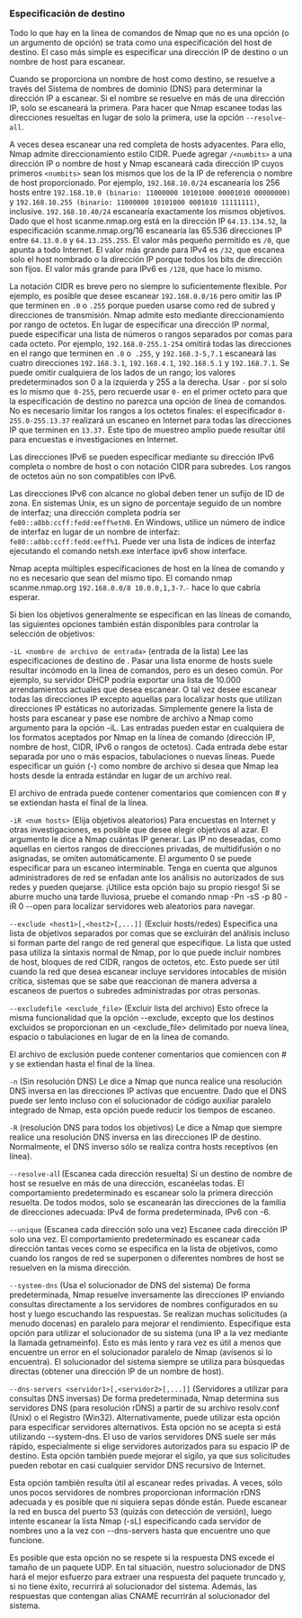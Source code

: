 ### Especificación de destino
Todo lo que hay en la línea de comandos de Nmap que no es una opción (o un argumento de opción) se trata como una especificación del host de destino. El caso más simple es especificar una dirección IP de destino o un nombre de host para escanear.

Cuando se proporciona un nombre de host como destino, se resuelve a través del Sistema de nombres de dominio (DNS) para determinar la dirección IP a escanear. Si el nombre se resuelve en más de una dirección IP, solo se escaneará la primera. Para hacer que Nmap escanee todas las direcciones resueltas en lugar de solo la primera, use la opción `--resolve-all`.

A veces desea escanear una red completa de hosts adyacentes. Para ello, Nmap admite direccionamiento estilo CIDR. Puede agregar `/<numbits>` a una dirección IP o nombre de host y Nmap escaneará cada dirección IP cuyos primeros `<numbits>` sean los mismos que los de la IP de referencia o nombre de host proporcionado. Por ejemplo, `192.168.10.0/24` escanearía los 256 hosts entre `192.168.10.0 (binario: 11000000 10101000 00001010 00000000)` y `192.168.10.255 (binario: 11000000 10101000 0001010 11111111)`, inclusive. `192.168.10.40/24` escanearía exactamente los mismos objetivos. Dado que el host scanme.nmap.org está en la dirección IP `64.13.134.52`, la especificación scanme.nmap.org/16 escanearía las 65.536 direcciones IP entre `64.13.0.0` y `64.13.255.255`. El valor más pequeño permitido es `/0`, que apunta a todo Internet. El valor más grande para IPv4 es `/32`, que escanea solo el host nombrado o la dirección IP porque todos los bits de dirección son fijos. El valor más grande para IPv6 es `/128`, que hace lo mismo.

La notación CIDR es breve pero no siempre lo suficientemente flexible. Por ejemplo, es posible que desee escanear `192.168.0.0/16` pero omitir las IP que terminen en `.0` o `.255` porque pueden usarse como red de subred y direcciones de transmisión. Nmap admite esto mediante direccionamiento por rango de octetos. En lugar de especificar una dirección IP normal, puede especificar una lista de números o rangos separados por comas para cada octeto. Por ejemplo, `192.168.0-255.1-254` omitirá todas las direcciones en el rango que terminen en `.0` o` .255`, y `192.168.3-5,7.1` escaneará las cuatro direcciones `192.168.3.1`, `192.168.4.1`, `192.168.5.1` y `192.168.7.1`. Se puede omitir cualquiera de los lados de un rango; los valores predeterminados son 0 a la izquierda y 255 a la derecha. Usar `-` por sí solo es lo mismo que` 0-255`, pero recuerde usar `0-` en el primer octeto para que la especificación de destino no parezca una opción de línea de comandos. No es necesario limitar los rangos a los octetos finales: el especificador `0-255.0-255.13.37` realizará un escaneo en Internet para todas las direcciones IP que terminen en `13.37.` Este tipo de muestreo amplio puede resultar útil para encuestas e investigaciones en Internet.

Las direcciones IPv6 se pueden especificar mediante su dirección IPv6 completa o nombre de host o con notación CIDR para subredes. Los rangos de octetos aún no son compatibles con IPv6.

Las direcciones IPv6 con alcance no global deben tener un sufijo de ID de zona. En sistemas Unix, es un signo de porcentaje seguido de un nombre de interfaz; una dirección completa podría ser `fe80::a8bb:ccff:fedd:eeff%eth0`. En Windows, utilice un número de índice de interfaz en lugar de un nombre de interfaz: `fe80::a8bb:ccff:fedd:eeff%1`. Puede ver una lista de índices de interfaz ejecutando el comando netsh.exe interface ipv6 show interface.

Nmap acepta múltiples especificaciones de host en la línea de comando y no es necesario que sean del mismo tipo. El comando nmap scanme.nmap.org `192.168.0.0/8 10.0.0,1,3-7`.`-` hace lo que cabría esperar.

Si bien los objetivos generalmente se especifican en las líneas de comando, las siguientes opciones también están disponibles para controlar la selección de objetivos:

`-iL <nombre de archivo de entrada>` (entrada de la lista)
Lee las especificaciones de destino de <inputfilename>. Pasar una lista enorme de hosts suele resultar incómodo en la línea de comandos, pero es un deseo común. Por ejemplo, su servidor DHCP podría exportar una lista de 10.000 arrendamientos actuales que desea escanear. O tal vez desee escanear todas las direcciones IP excepto aquellas para localizar hosts que utilizan direcciones IP estáticas no autorizadas. Simplemente genere la lista de hosts para escanear y pase ese nombre de archivo a Nmap como argumento para la opción -iL. Las entradas pueden estar en cualquiera de los formatos aceptados por Nmap en la línea de comando (dirección IP, nombre de host, CIDR, IPv6 o rangos de octetos). Cada entrada debe estar separada por uno o más espacios, tabulaciones o nuevas líneas. Puede especificar un guión (-) como nombre de archivo si desea que Nmap lea hosts desde la entrada estándar en lugar de un archivo real.

El archivo de entrada puede contener comentarios que comiencen con # y se extiendan hasta el final de la línea.

`-iR <num hosts>` (Elija objetivos aleatorios)
Para encuestas en Internet y otras investigaciones, es posible que desee elegir objetivos al azar. El argumento <num hosts> le dice a Nmap cuántas IP generar. Las IP no deseadas, como aquellas en ciertos rangos de direcciones privadas, de multidifusión o no asignadas, se omiten automáticamente. El argumento 0 se puede especificar para un escaneo interminable. Tenga en cuenta que algunos administradores de red se enfadan ante los análisis no autorizados de sus redes y pueden quejarse. ¡Utilice esta opción bajo su propio riesgo! Si se aburre mucho una tarde lluviosa, pruebe el comando nmap -Pn -sS -p 80 -iR 0 --open para localizar servidores web aleatorios para navegar.

`--exclude <host1>[,<host2>[,...]]` (Excluir hosts/redes)
Especifica una lista de objetivos separados por comas que se excluirán del análisis incluso si forman parte del rango de red general que especifique. La lista que usted pasa utiliza la sintaxis normal de Nmap, por lo que puede incluir nombres de host, bloques de red CIDR, rangos de octetos, etc. Esto puede ser útil cuando la red que desea escanear incluye servidores intocables de misión crítica, sistemas que se sabe que reaccionan de manera adversa a escaneos de puertos o subredes administradas por otras personas.

`--excludefile <exclude_file>` (Excluir lista del archivo)
Esto ofrece la misma funcionalidad que la opción --exclude, excepto que los destinos excluidos se proporcionan en un <exclude_file> delimitado por nueva línea, espacio o tabulaciones en lugar de en la línea de comando.

El archivo de exclusión puede contener comentarios que comiencen con # y se extiendan hasta el final de la línea.

`-n` (Sin resolución DNS)
Le dice a Nmap que nunca realice una resolución DNS inversa en las direcciones IP activas que encuentre. Dado que el DNS puede ser lento incluso con el solucionador de código auxiliar paralelo integrado de Nmap, esta opción puede reducir los tiempos de escaneo.

`-R` (resolución DNS para todos los objetivos)
Le dice a Nmap que siempre realice una resolución DNS inversa en las direcciones IP de destino. Normalmente, el DNS inverso sólo se realiza contra hosts receptivos (en línea).

`--resolve-al`l (Escanea cada dirección resuelta)
Si un destino de nombre de host se resuelve en más de una dirección, escanéelas todas. El comportamiento predeterminado es escanear solo la primera dirección resuelta. De todos modos, solo se escanearán las direcciones de la familia de direcciones adecuada: IPv4 de forma predeterminada, IPv6 con -6.

`--unique` (Escanea cada dirección solo una vez)
Escanee cada dirección IP solo una vez. El comportamiento predeterminado es escanear cada dirección tantas veces como se especifica en la lista de objetivos, como cuando los rangos de red se superponen o diferentes nombres de host se resuelven en la misma dirección.

`--system-dns` (Usa el solucionador de DNS del sistema)
De forma predeterminada, Nmap resuelve inversamente las direcciones IP enviando consultas directamente a los servidores de nombres configurados en su host y luego escuchando las respuestas. Se realizan muchas solicitudes (a menudo docenas) en paralelo para mejorar el rendimiento. Especifique esta opción para utilizar el solucionador de su sistema (una IP a la vez mediante la llamada getnameinfo). Esto es más lento y rara vez es útil a menos que encuentre un error en el solucionador paralelo de Nmap (avísenos si lo encuentra). El solucionador del sistema siempre se utiliza para búsquedas directas (obtener una dirección IP de un nombre de host).

`--dns-servers <servidor1>[,<servidor2>[,...]]` (Servidores a utilizar para consultas DNS inversas)
De forma predeterminada, Nmap determina sus servidores DNS (para resolución rDNS) a partir de su archivo resolv.conf (Unix) o el Registro (Win32). Alternativamente, puede utilizar esta opción para especificar servidores alternativos. Esta opción no se acepta si está utilizando --system-dns. El uso de varios servidores DNS suele ser más rápido, especialmente si elige servidores autorizados para su espacio IP de destino. Esta opción también puede mejorar el sigilo, ya que sus solicitudes pueden rebotar en casi cualquier servidor DNS recursivo de Internet.

Esta opción también resulta útil al escanear redes privadas. A veces, sólo unos pocos servidores de nombres proporcionan información rDNS adecuada y es posible que ni siquiera sepas dónde están. Puede escanear la red en busca del puerto 53 (quizás con detección de versión), luego intente escanear la lista Nmap (-sL) especificando cada servidor de nombres uno a la vez con --dns-servers hasta que encuentre uno que funcione.

Es posible que esta opción no se respete si la respuesta DNS excede el tamaño de un paquete UDP. En tal situación, nuestro solucionador de DNS hará el mejor esfuerzo para extraer una respuesta del paquete truncado y, si no tiene éxito, recurrirá al solucionador del sistema. Además, las respuestas que contengan alias CNAME recurrirán al solucionador del sistema.
